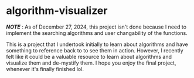 # algorithm-visualizer

***NOTE*** : As of December 27, 2024, this project isn't done because I need to implement the searching algorithms and user
changability of the functions.

This is a project that I undertook initially to learn about algorithms and have something to reference back to to see them in action.
However, I recently felt like it could be a valuable resource to learn about algorithms and visualize them and de-mystify them. I hope you enjoy
the final project, whenever it's finally finished lol.
